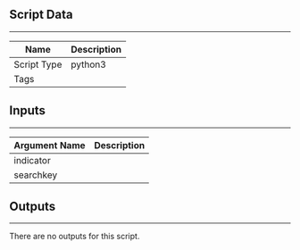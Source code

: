 
## Script Data

---

| **Name** | **Description** |
| --- | --- |
| Script Type | python3 |
| Tags |  |

## Inputs

---

| **Argument Name** | **Description** |
| --- | --- |
| indicator |  |
| searchkey |  |

## Outputs

---
There are no outputs for this script.
